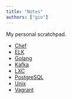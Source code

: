 ```yaml
---
title: "Notes"
authors: ["gio"]
---
```


My personal scratchpad.

- <a href="chef">Chef</a>
- <a href="elk">ELK</a>
- <a href="golang">Golang</a>
- <a href="kafka">Kafka</a>
- <a href="lxc">LXC</a>
- <a href="postgresql">PostgreSQL</a>
- <a href="unix">Unix</a>
- <a href="vagrant">Vagrant</a>
